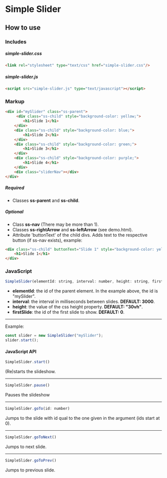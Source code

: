 # Simple Slider

## How to use

### Includes

##### simple-slider.css
```html
<link rel="stylesheet" type="text/css" href="simple-slider.css"/>
```

##### simple-slider.js
```html
<script src="simple-slider.js" type="text/javascript"></script>
```

### Markup

```html
<div id="mySlider" class="ss-parent">
     <div class="ss-child" style="background-color: yellow;">
        <h1>Slide 1</h1>
    </div>
    <div class="ss-child" style="background-color: blue;">
        <h1>Slide 2</h1>
    </div>
    <div class="ss-child" style="background-color: green;">
        <h1>Slide 3</h1>
    </div>
    <div class="ss-child" style="background-color: purple;">
        <h1>Slide 4</h1>
    </div>
    <div class="sliderNav"></div>
</div>
```

##### Required
- Classes **ss-parent** and **ss-child**.
##### Optional
- Class **ss-nav** (There may be more than 1).
- Classes **ss-rightArrow** and **ss-leftArrow** (see demo.html).
- Attribute 'buttonText' of the child divs. Adds text to the respective button (if ss-nav exists), example:
```html
<div class="ss-child" buttonText="Slide 1" style="background-color: yellow;">
    <h1>Slide 1</h1>
</div>
```

### JavaScript

```JavaScript
SimpleSlider(elementId: string, interval: number, height: string, firstSlide: number);
```

- **elementId**: the id of the parent element. In the example above, the id is "mySlider".
- **interval**: the interval in milliseconds between slides. **DEFAULT: 3000**.
- **height**: the value of the css height property. **DEFAULT: "30vh"**.
- **firstSlide**: the id of the first slide to show. **DEFAULT: 0**.

---

Example:

```JavaScript
const slider = new SimpleSlider("mySlider");
slider.start();
```

#### JavaScript API

```JavaScript
SimpleSlider.start()
```

(Re)starts the slideshow.

---

```JavaScript
SimpleSlider.pause()
```

Pauses the slideshow

---

```JavaScript
SimpleSlider.goTo(id: number)
```

Jumps to the slide with id qual to the one given in the argument (ids start at 0).

---

```JavaScript
SimpleSlider.goToNext()
```

Jumps to next slide.

---

```JavaScript
SimpleSlider.goToPrev()
```

Jumps to previous slide.


